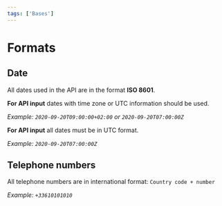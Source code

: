 ```yaml
---
tags: ['Bases']
---
```


# Formats

## Date

All dates used in the API are in the format **ISO 8601**.

**For API input** dates with time zone or UTC information should be used.

*Example: `2020-09-20T09:00:00+02:00` or `2020-09-20T07:00:00Z`*


**For API input** all dates must be in UTC format.

*Example: `2020-09-20T07:00:00Z`*

## Telephone numbers

All telephone numbers are in international format: `Country code + number`

*Example: `+33610101010`*